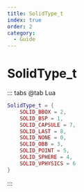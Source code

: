 ```yaml
---
title: SolidType_t
index: true
order: 2
category:
  - Guide
---
```


# SolidType_t
::: tabs
@tab Lua
```lua
SolidType_t = {
    SOLID_BBOX = 2,
    SOLID_BSP = 1,
    SOLID_CAPSULE = 7,
    SOLID_LAST = 8,
    SOLID_NONE = 0,
    SOLID_OBB = 3,
    SOLID_POINT = 5,
    SOLID_SPHERE = 4,
    SOLID_VPHYSICS = 6
}
```
:::